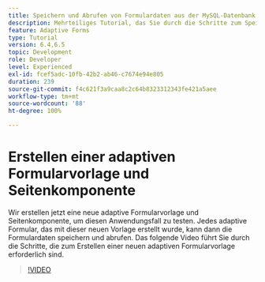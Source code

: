 ```yaml
---
title: Speichern und Abrufen von Formulardaten aus der MySQL-Datenbank – Erstellen einer adaptiven Formularvorlage und Seitenkomponente
description: Mehrteiliges Tutorial, das Sie durch die Schritte zum Speichern und Abrufen von Formulardaten führt
feature: Adaptive Forms
type: Tutorial
version: 6.4,6.5
topic: Development
role: Developer
level: Experienced
exl-id: fcef5adc-10fb-42b2-ab46-c7674e94e805
duration: 239
source-git-commit: f4c621f3a9caa8c2c64b8323312343fe421a5aee
workflow-type: tm+mt
source-wordcount: '88'
ht-degree: 100%

---
```


# Erstellen einer adaptiven Formularvorlage und Seitenkomponente

Wir erstellen jetzt eine neue adaptive Formularvorlage und Seitenkomponente, um diesen Anwendungsfall zu testen. Jedes adaptive Formular, das mit dieser neuen Vorlage erstellt wurde, kann dann die Formulardaten speichern und abrufen.
Das folgende Video führt Sie durch die Schritte, die zum Erstellen einer neuen adaptiven Formularvorlage erforderlich sind.
>[!VIDEO](https://video.tv.adobe.com/v/27828?quality=12&learn=on)
